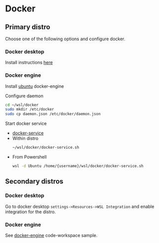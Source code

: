 # Docker

## Primary distro

Choose one of the following options and configure docker.

### Docker desktop

Install instructions [here](https://docs.docker.com/desktop/windows/install/)

### Docker engine

Install [ubuntu](https://docs.docker.com/engine/install/ubuntu/) docker-engine

Configure daemon

```bash
cd ~/wsl/docker
sudo mkdir /etc/docker
sudo cp daemon.json /etc/docker/daemon.json
```

Start docker service

- [docker-service](bin/docker-service.sh)
- Within distro
  ```bash
  ~/wsl/docker/docker-service.sh
  ```
- From Powershell
  ```bash
  wsl -d Ubuntu /home/{username}/wsl/docker/docker-service.sh
  ```

## Secondary distros

### Docker desktop

Go to docker desktop `settings->Resources->WSL Integration` and enable integration for the distro.

### Docker engine

See [docker-engine](../docker-engine.code-workspace) code-workspace sample.
